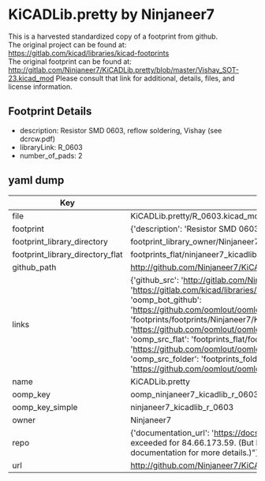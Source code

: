 # KiCADLib.pretty by Ninjaneer7  
This is a harvested standardized copy of a footprint from github.  
The original project can be found at:  
https://gitlab.com/kicad/libraries/kicad-footprints  
The original footprint can be found at:
http://gitlab.com/Ninjaneer7/KiCADLib.pretty/blob/master/Vishay_SOT-23.kicad_mod
Please consult that link for additional, details, files, and license information.  
## Footprint Details
* description: Resistor SMD 0603, reflow soldering, Vishay (see dcrcw.pdf)  
* libraryLink: R_0603  
* number_of_pads: 2  
## yaml dump  
| Key | Value |  
| --- | --- |  
| file | KiCADLib.pretty/R_0603.kicad_mod |  
| footprint | {'description': 'Resistor SMD 0603, reflow soldering, Vishay (see dcrcw.pdf)', 'libraryLink': 'R_0603', 'number_of_pads': 2} |  
| footprint_library_directory | footprint_library_owner/Ninjaneer7_KiCADLib.pretty |  
| footprint_library_directory_flat | footprints_flat/ninjaneer7_kicadlib_r_0603/working |  
| github_path | http://github.com/Ninjaneer7/KiCADLib.pretty/blob/master/R_0603.kicad_mod |  
| links | {'github_src': 'http://gitlab.com/Ninjaneer7/KiCADLib.pretty/blob/master/Vishay_SOT-23.kicad_mod', 'github_src_repo': 'https://gitlab.com/kicad/libraries/kicad-footprints', 'oomp_bot': 'footprints/ninjaneer7_kicadlib_r_0603/working', 'oomp_bot_github': 'https://github.com/oomlout/oomlout_oomp_footprint_bot/tree/main/footprints/ninjaneer7_kicadlib_r_0603/working', 'oomp_doc': 'footprints/footprints/Ninjaneer7/KiCADLib/R_0603/working/', 'oomp_doc_github': 'https://github.com/oomlout/oomlout_oomp_footprint_doc/tree/main/footprints/footprints/Ninjaneer7/KiCADLib/R_0603/working', 'oomp_src_flat': 'footprints_flat/footprints_flat/ninjaneer7_kicadlib_r_0603/working', 'oomp_src_flat_github': 'https://github.com/oomlout/oomlout_oomp_footprint_src/tree/main/footprints_flat/ninjaneer7_kicadlib_r_0603/working', 'oomp_src_folder': 'footprints_folder/footprints_folder/Ninjaneer7/KiCADLib/R_0603/working', 'oomp_src_folder_github': 'https://github.com/oomlout/oomlout_oomp_footprint_src/tree/main/footprints_folder/Ninjaneer7/KiCADLib/R_0603/working'} |  
| name | KiCADLib.pretty |  
| oomp_key | oomp_ninjaneer7_kicadlib_r_0603 |  
| oomp_key_simple | ninjaneer7_kicadlib_r_0603 |  
| owner | Ninjaneer7 |  
| repo | {'documentation_url': 'https://docs.github.com/rest/overview/resources-in-the-rest-api#rate-limiting', 'message': "API rate limit exceeded for 84.66.173.59. (But here's the good news: Authenticated requests get a higher rate limit. Check out the documentation for more details.)"} |  
| url | http://github.com/Ninjaneer7/KiCADLib.pretty |  

